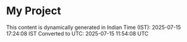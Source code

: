 # My Project

This content is dynamically generated in Indian Time (IST): 2025-07-15 17:24:08 IST
Converted to UTC: 2025-07-15 11:54:08 UTC
